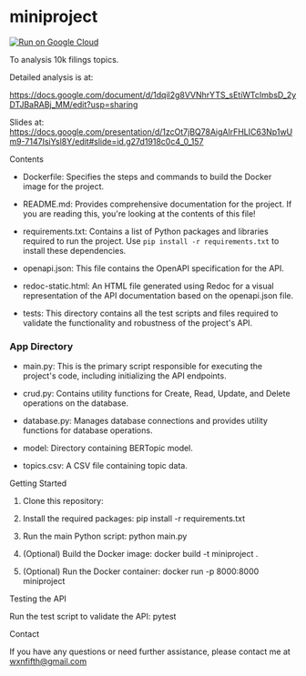 # miniproject

[![Run on Google Cloud](https://deploy.cloud.run/button.svg)](https://deploy.cloud.run)

To analysis 10k filings topics.


Detailed analysis is at:

https://docs.google.com/document/d/1dqil2g8VVNhrYTS_sEtiWTcImbsD_2yDTJBaRABj_MM/edit?usp=sharing

Slides at:
https://docs.google.com/presentation/d/1zcOt7jBQ78AigAlrFHLIC63Np1wUm9-7147IsiYsl8Y/edit#slide=id.g27d1918c0c4_0_157

Contents
- Dockerfile: Specifies the steps and commands to build the Docker image for the project.
  
- README.md: Provides comprehensive documentation for the project. If you are reading this, you're looking at the contents of this file!
  
- requirements.txt: Contains a list of Python packages and libraries required to run the project. Use `pip install -r requirements.txt` to install these dependencies.

- openapi.json: This file contains the OpenAPI specification for the API.
- redoc-static.html: An HTML file generated using Redoc for a visual representation of the API documentation based on the openapi.json file.
- tests: This directory contains all the test scripts and files required to validate the functionality and robustness of the project's API.

### App Directory

- main.py: This is the primary script responsible for executing the project's code, including initializing the API endpoints.

- crud.py: Contains utility functions for Create, Read, Update, and Delete operations on the database.

- database.py: Manages database connections and provides utility functions for database operations.

- model: Directory containing BERTopic model.

- topics.csv: A CSV file containing topic data.

Getting Started

1. Clone this repository:

2. Install the required packages:
   pip install -r requirements.txt

3. Run the main Python script:
   python main.py

4. (Optional) Build the Docker image:
   docker build -t miniproject .

5. (Optional) Run the Docker container:
   docker run -p 8000:8000 miniproject

Testing the API

Run the test script to validate the API:
   pytest

Contact

If you have any questions or need further assistance, please contact me at wxnfifth@gmail.com